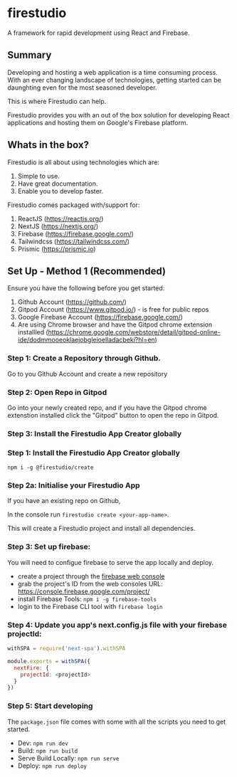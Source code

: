 # firestudio

A framework for rapid development using React and Firebase.

## Summary

Developing and hosting a web application is a time consuming process.
With an ever changing landscape of technologies, getting started can be daunghting even for the most seasoned developer.

This is where Firestudio can help.

Firestudio provides you with an out of the box solution for developing React applications and hosting them on Google's Firebase platform.

## Whats in the box?

Firestudio is all about using technologies which are:
1) Simple to use.
2) Have great documentation.
3) Enable you to develop faster.

Firestudio comes packaged with/support for:
1) ReactJS (https://reactjs.org/)
2) NextJS (https://nextjs.org/)
3) Firebase (https://firebase.google.com/)
4) Tailwindcss (https://tailwindcss.com/)
5) Prismic (https://prismic.io)

## Set Up - Method 1 (Recommended)

Ensure you have the following before you get started:
1) Github Account (https://github.com/)
2) Gitpod Account (https://www.gitpod.io/) - is free for public repos
3) Google Firebase Account (https://firebase.google.com/)
4) Are using Chrome browser and have the Gitpod chrome extension installled (https://chrome.google.com/webstore/detail/gitpod-online-ide/dodmmooeoklaejobgleioelladacbeki?hl=en)

### Step 1: Create a Repository through Github.

Go to you Github Account and create a new repository

### Step 2: Open Repo in Gitpod

Go into your newly created repo, and if you have the Gitpod chrome extenstion installed click the "Gitpod" button to open the repo in Gitpod.

### Step 3: Install the Firestudio App Creator globally




### Step 1: Install the Firestudio App Creator globally

`npm i -g @firestudio/create`

### Step 2a: Initialise your Firestudio App

If you have an existing repo on Github,

In the console run `firestudio create <your-app-name>`.

This will create a Firestudio project and install all dependencies.

### Step 3: Set up firebase:

You will need to configue firebase to serve the app locally and deploy.

* create a project through the [firebase web console](https://console.firebase.google.com/)
* grab the project's ID from the web consoles URL: https://console.firebase.google.com/project/<projectId>
* install Firebase Tools: `npm i -g firebase-tools`
* login to the Firebase CLI tool with `firebase login`


### Step 4: Update you app's next.config.js file with your firebase projectId:


```javascript
withSPA = require('next-spa').withSPA

module.exports = withSPA({
  nextFire: {
    projectId: <projectId>
  }
})

```

### Step 5: Start developing

The `package.json` file comes with some with all the scripts you need to get started.

- Dev: `npm run dev`
- Build: `npm run build`
- Serve Build Locally: `npm run serve`
- Deploy: `npm run deploy`

